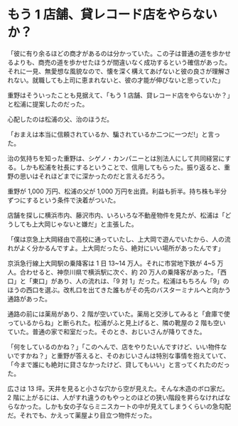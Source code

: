 # もう 1 店舗、貸レコード店をやらないか？

「彼に有り余るほどの商才があるのは分かっていた。この子は普通の道を歩かせるよりも、商売の道を歩かせたほうが間違いなく成功するという確信があった。それに一見、無愛想な風貌なので、懐を深く構えてあげないと彼の良さが理解されない。就職しても上司に恵まれないと、彼の才能が伸びないと思っていた」

重野はそういったことも見据えて、「もう 1 店舗、貸レコード店をやらないか？」と松浦に提案したのだった。

心配したのは松浦の父、治のほうだ。

「おまえは本当に信頼されているか、騙されているか二つに一つだ!」と言った。

治の気持ちを知った重野は、シゲノ・カンパニーとは別法人にして共同経営にする。しかも松浦を社長にするということで、信用してもらった。振り返ると、重野の思いはそれほどまでに深かったのだと言えるだろう。

重野が 1,000 万円、松浦の父が 1,000 万円を出資。利益も折半。持ち株も半分ずつにするという条件で決着がついた。

店舗を探しに横浜市内、藤沢市内、いろいろな不動産物件を見たが、松浦は「どうしても上大岡じゃないと嫌だ」と主張した。

「僕は京急上大岡経由で高校に通っていたし、上大岡で遊んでいたから、人の流れがよく分かるんですよ。上大岡だったら、絶対にいい場所があったんです」

京浜急行線上大岡駅の乗降客は 1 日 13~14 万人。それに市営地下鉄が 4~5 万人。合わせると、神奈川県で横浜駅に次ぐ、約 20 万人の乗降客があった。「西口」と「東口」があり、人の流れは、「9 対 1」だった。松浦はもちろん「9」のほうの西口を選ぶ。改札口を出てきた誰もがその先のバスターミナルへと向かう通路があった。

通路の前には薬局があり、2 階が空いていた。薬局と交渉してみると「倉庫で使っているからね」と断られた。松浦がふと見上げると、隣の靴屋の 2 階も空いていた。普通の家で和室だった。そのとき、おじいさんが降りてきた。

「何をしているのかね？」「このへんで、店をやりたいんですけど、いい物件ないですかね？」と重野が答えると、そのおじいさんは特別な事情を抱えていて、「今まで誰にも絶対に貸さなかったけど、貸してもいい」と言ってくれたのだった。

広さは 13 坪。天井を見ると小さな穴から空が見えた。そんな木造のボロ家だ。2 階に上がるには、人がすれ違うのもやっとのほどの狭い階段を昇らなければならなかった。しかも女の子ならミニスカートの中が見えてしまうくらいの急勾配だ。それでも、かえって薬屋より目立つ物件だった。
